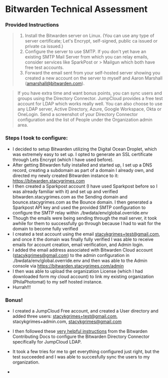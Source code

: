 # Bitwarden Technical Assessment

### Provided Instructions
> 1. Install the Bitwarden server on Linux. (You can use any type of server certificate; Let's Encrypt, self-signed, public ca issued or private ca issued.)
> 2. Configure the server to use SMTP. If you don't yet have an existing SMTP Mail Server from which you can relay emails, consider services like SparkPost or > Mailgun which both have free test accounts.
> 3. Forward the email sent from your self-hosted server showing you created a new account on the server to myself and Aaron Marshall (amarshall@bitwarden.com).

> If you have extra time and want bonus points, you can sync users and groups using the Directory Connector. JumpCloud provides a free test account for LDAP which works really well. You can also choose to use any LDAP server, Active Directory, Azure, Google Workspace, Okta or OneLogin. Send a screenshot of your Directory Connector configuration and the list of People under the Organization admin area.


### Steps I took to configure:
- I decided to setup Bitwarden utilizing the Digital Ocean Droplet, which was extremely easy to set up. I opted to generate an SSL certificate through Lets Encrypt (which I have used before).
- After getting Bitwarden fully installed and started up, I set up a DNS record, creating a subdomain as part of a domain I already own, and directed my newly created Bitwarden instance to it: https://bitwarden.stacygrimes.com
- I then created a Sparkpost account (I have used Sparkpost before so I was already familiar with it) and set up and verified bitwarden.stacygrimes.com as the Sending domain and bounce.stacygrimes.com as the Bounce domain.  I then generated a Sparkpost API key and used the provided SMTP configuration to configure the SMTP relay within ./bwdata/env/global.override.env
- Though the emails were being sending through the mail server, it took awhile for them to successfully go through because I had to wait for the domain to become fully verified
- I created a test account using the email stacykgrimes+test@gmail.com, and once it the domain was finally fully verified I was able to receive emails for account creation, email verification, and Admin login.
- I added the email address associated with Bitwarden Cloud account (stacykgrimes@gmail.com) to the admin configuration in ./bwdata/env/global.override.env and then was able to the Admin console via https://bitwarden.stacygrimes.com/admin
- I then was able to upload the organization License (which I had downloaded form my cloud account) to link my existing organization (PhilaPhotomat) to my self hosted instance. 
- Hurrah!!!

### Bonus!
- I created a JumpCloud Free account, and created a User directory and added three users: stacykgrimes+test@gmail.com, stacykgrimes+admin.com, stacykgrimes@gmail.com
- I then followed these [very helpful instructions](https://contributing.bitwarden.com/getting-started/enterprise/directory-connector/jumpcloud/) from the Bitwarden Contributing Docs to configure the Bitwarden Directory Connector specifically for JumpCloud LDAP.
- It took a few tries for me to get everything configured just right, but the test succeeded and I was able to succesfully sync the users to my organization.

-  
